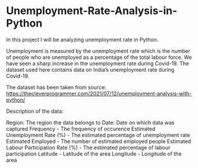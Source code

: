 # Unemployment-Rate-Analysis-in-Python

In this project I will be analyzing unemployment rate in Python.

Unemployment is measured by the unemployment rate which is the number of people who are unemployed as a percentage of the total labour force. We have seen a sharp increase in the unemployment rate during Covid-19. The dataset used here contains data on India’s unemployment rate during Covid-19. 

The dataset has been taken from source: https://thecleverprogrammer.com/2021/07/12/unemployment-analysis-with-python/


Description of the data:

Region: The region the data belongs to
Date: Date on which data was captured
Frequency - The frequency of occurence 
Estimated Unemployment Rate (%) - The estimated percentage of unemployment rate
Estimated Employed - The number of estimated employed people 
Estimated Labour Participation Rate (%) - The estimated percentage of labour participation
Latitude - Latitude of the area
Longitude - Longitude of the area
